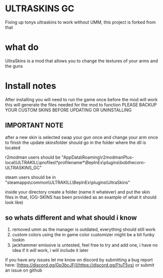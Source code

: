 # ULTRASKINS GC
Fixing up tonys ultraskins to work without UMM, this project is forked from that

# what do
UltraSkins is a mod that allows you to change the textures of your arms and the guns

# Install notes 
After installing you will need to run the game once before the mod will work
this will generate the files needed for the mod to function
PLEASE BACKUP YOUR CUSTOM SKINS BEFORE UPDATING OR UNINSTALLING

## IMPORTANT NOTE
after a new skin is selected swap your gun once and change your arm once to finish the update
skinsfolder should go in the folder where the dll is located

r2modman users should be "AppData\Roaming\r2modmanPlus-local\ULTRAKILL\profiles\\\*profilename\*\BepInEx\plugins\bobthecorn-ULTRASKINS_GC\"

steam users should be in "steamapps\common\ULTRAKILL\BepInEx\plugins\UltraSkins"

inside your directory create a folder (name it whatever) and put the skin files in that, (OG-SKINS has been provided as an example of what it should look like)

## so whats different and what should i know
1. removed umm as the manager is outdated, everything should still work
2. custom colors using the in game color customizer might be a bit funky lookin
3. jackhammer emissive is untested, feel free to try and add one, i have no idea if it will work, i will include it later

if you have any issues let me know on discord by submitting a bug report here: [https://discord.gg/Gp3bcJFj](https://discord.gg/FtuT5ys)
or submit an issue on github
